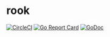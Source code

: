 # rook

[![CircleCI](https://img.shields.io/circleci/project/github/RedSparr0w/node-csgo-parser.svg)]()
[![Go Report Card](https://goreportcard.com/badge/github.com/gorook/rook)](https://goreportcard.com/report/github.com/gorook/rook)
[![GoDoc](https://godoc.org/github.com/gorook/rook?status.svg)](https://godoc.org/github.com/gorook/rook)
